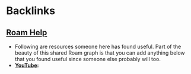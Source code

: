 
# Backlinks
## [Roam Help](<Roam Help.md>)
- Following are resources someone here has found useful. Part of the beauty of this shared Roam graph is that you can add anything below that you found useful since someone else probably will too.
- **[YouTube](<YouTube.md>):**


